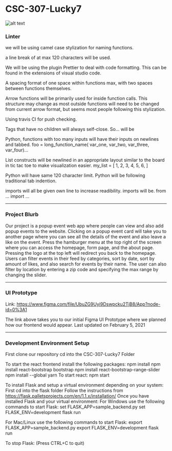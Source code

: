 # CSC-307-Lucky7
![alt text](https://travis-ci.org/rtshinta/CSC-307-Lucky7.svg?branch=main) <br />

### Linter
we will be using camel case stylization for naming functions.

a line break of at max 120 characters will be used.

We will be using the plugin Prettier to deal with code formatting. This can be found in the extensions of visual studio code.

A spacing format of one space within functions max, with two spaces between functions themselves.

Arrow functions will be primarily used for inside function calls. This structure may change as most outside functions will need to be changed from current arrow format, but seems most people following this stylization.

Using travis CI for push checking.

Tags that have no children will always self-close.
So...
<foo></foo> will be <foo />

Python, functions with too many inputs will have their inputs on newlines and tabbed.
foo = long_function_name(
    var_one, var_two,
    var_three, var_four)...

List constructs will be newlined in an appropriate layout similar to the board in tic tac toe to make visualization easier.
my_list = [
    1, 2, 3,
    4, 5, 6,
]

Python will have same 120 character limit.
Python will be following traditional tab indention.

imports will all be given own line to increase readibility. imports will be.
from ... import ...


_______________________________________________________________________________________________________________________________

### Project Blurb

Our project is a popup event web app where people can view and also add popup events to the website. 
Clicking on a popup event card will take you to another page where you can see all the details of the event
and also leave a like on the event. Press the hamburger menu at the top right of the screen where you can access the homepage,
form page, and the about page. Pressing the logo at the top left will redirect you back to the homepage.
Users can filter events in their feed by categories, sort by date, sort by amount of likes, and also search
for events by their name. The user can also filter by location by entering a zip code and specifying the max range
by changing the slider.


_______________________________________________________________________________________________________________________________


### UI Prototype

Link: https://www.figma.com/file/UbuZG9Uyi9Dswpcku2TjB8/App?node-id=0%3A1

The link above takes you to our initial Figma UI Prototype where we planned how our frontend would appear.
Last updated on February 5, 2021


_______________________________________________________________________________________________________________________________



### Development Environment Setup


First clone our repository
cd into the CSC-307-Lucky7 Folder

To start the react frontend install the following packages:
npm install
npm install react-bootstrap bootstrap
npm install react-bootstrap-range-slider
npm install --global yarn
To start react:
npm start

To install Flask and setup a virtual environment depending on your system:
First cd into the flask folder
Follow the instructions from https://flask.palletsprojects.com/en/1.1.x/installation/
Once you have installed Flask and your virtual environment:
For Windows use the following commands to start Flask:
set FLASK_APP=sample_backend.py
set FLASK_ENV=development
flask run

For Mac/Linux use the following commands to start Flask:
export FLASK_APP=sample_backend.py
export FLASK_ENV=development
flask run

To stop Flask:
(Press CTRL+C to quit)